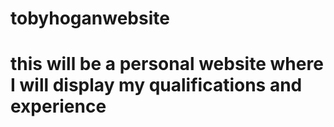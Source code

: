 # tobyhoganwebsite
# this will be a personal website where I will display my qualifications and experience
